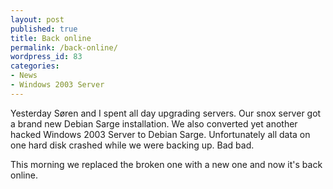 ```yaml
---
layout: post
published: true
title: Back online
permalink: /back-online/
wordpress_id: 83
categories:
- News
- Windows 2003 Server
---
```



Yesterday S&oslash;ren and I spent all day upgrading servers. Our snox server got a brand new Debian Sarge installation. We also converted yet another hacked Windows 2003 Server to Debian Sarge. Unfortunately all data on one hard disk crashed while we were backing up. Bad bad.

This morning we replaced the broken one with a new one and now it's back online.
